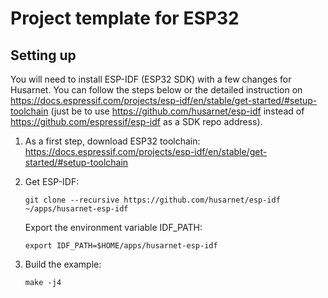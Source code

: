 # Project template for ESP32

## Setting up

You will need to install ESP-IDF (ESP32 SDK) with a few changes for Husarnet. You can follow the steps below or the detailed instruction on https://docs.espressif.com/projects/esp-idf/en/stable/get-started/#setup-toolchain (just be to use https://github.com/husarnet/esp-idf instead of https://github.com/espressif/esp-idf as a SDK repo address).

1. As a first step, download ESP32 toolchain: https://docs.espressif.com/projects/esp-idf/en/stable/get-started/#setup-toolchain

2. Get ESP-IDF:

   ```
   git clone --recursive https://github.com/husarnet/esp-idf ~/apps/husarnet-esp-idf
   ```

   Export the environment variable IDF_PATH:

   ```
   export IDF_PATH=$HOME/apps/husarnet-esp-idf
   ```

3. Build the example:

   ```
   make -j4
   ```
